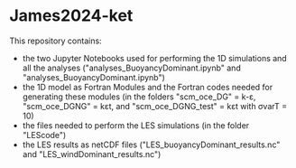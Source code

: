 # James2024-ket

This repository contains:
- the two Jupyter Notebooks used for performing the 1D simulations and all the analyses ("analyses_BuoyancyDominant.ipynb" and "analyses_BuoyancyDominant.ipynb")
- the 1D model as Fortran Modules and the Fortran codes needed for generating these modules (in the folders "scm_oce_DG" = k-ɛ, "scm_oce_DGNG" = kɛt, and "scm_oce_DGNG_test" = kɛt with σvarT = 10)
- the files needed to perform the LES simulations (in the folder "LEScode")
- the LES results as netCDF files ("LES_buoyancyDominant_results.nc" and "LES_windDominant_results.nc")
